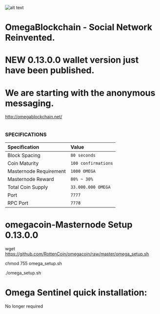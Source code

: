 
![alt text](http://www.explorer.omegablockchain.net/OMEGA_full.png "Omega Network Logo")
# OmegaBlockchain -  Social Network Reinvented.
# NEW 0.13.0.0 wallet version just have been published.
# We are starting with the anonymous messaging.

http://omegablockchain.net/

#


### SPECIFICATIONS
| Specification | Value |
|:-----------|:-----------|
| Block Spacing | `80 seconds` |
| Coin Maturity | `100 confirmations` |
| Masternode Requirement | `1000 OMEGA` |
| Masternode Reward | `80% ~ 30%` |
| Total Coin Supply | `33.000.000 OMEGA` |
| Port | `7777` |
| RPC Port | `7778` |

# omegacoin-Masternode Setup 0.13.0.0

wget https://github.com/RottenCoin/omegacoin/raw/master/omega_setup.sh

chmod 755 omega_setup.sh

./omega_setup.sh

# Omega Sentinel quick installation:

No longer required